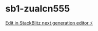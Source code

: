 # sb1-zualcn555

[Edit in StackBlitz next generation editor ⚡️](https://stackblitz.com/~/github.com/jasonxmert/sb1-zualcn555)